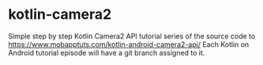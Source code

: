 # kotlin-camera2
Simple step by step Kotlin Camera2 API tutorial series of the source code to https://www.mobapptuts.com/kotlin-android-camera2-api/
Each Kotlin on Android tutorial episode will have a git branch assigned to it.
